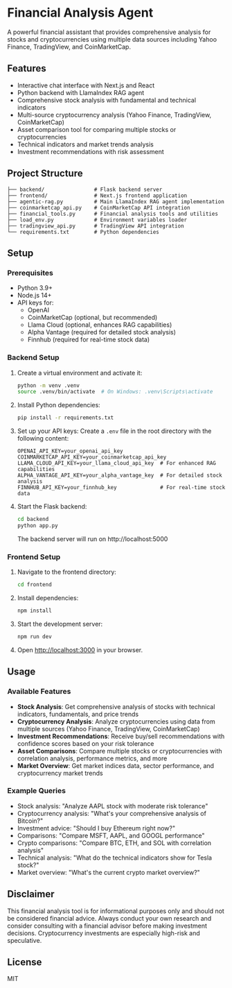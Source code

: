 # Financial Analysis Agent

A powerful financial assistant that provides comprehensive analysis for stocks and cryptocurrencies using multiple data sources including Yahoo Finance, TradingView, and CoinMarketCap.

## Features

- Interactive chat interface with Next.js and React
- Python backend with LlamaIndex RAG agent
- Comprehensive stock analysis with fundamental and technical indicators
- Multi-source cryptocurrency analysis (Yahoo Finance, TradingView, CoinMarketCap)
- Asset comparison tool for comparing multiple stocks or cryptocurrencies
- Technical indicators and market trends analysis
- Investment recommendations with risk assessment

## Project Structure

```
├── backend/                # Flask backend server
├── frontend/               # Next.js frontend application
├── agentic-rag.py          # Main LlamaIndex RAG agent implementation
├── coinmarketcap_api.py    # CoinMarketCap API integration
├── financial_tools.py      # Financial analysis tools and utilities
├── load_env.py             # Environment variables loader
├── tradingview_api.py      # TradingView API integration
└── requirements.txt        # Python dependencies
```

## Setup

### Prerequisites

- Python 3.9+
- Node.js 14+
- API keys for:
  - OpenAI
  - CoinMarketCap (optional, but recommended)
  - Llama Cloud (optional, enhances RAG capabilities)
  - Alpha Vantage (required for detailed stock analysis)
  - Finnhub (required for real-time stock data)

### Backend Setup

1. Create a virtual environment and activate it:
   ```bash
   python -m venv .venv
   source .venv/bin/activate  # On Windows: .venv\Scripts\activate
   ```

2. Install Python dependencies:
   ```bash
   pip install -r requirements.txt
   ```

3. Set up your API keys:
   Create a `.env` file in the root directory with the following content:
   ```
   OPENAI_API_KEY=your_openai_api_key
   COINMARKETCAP_API_KEY=your_coinmarketcap_api_key
   LLAMA_CLOUD_API_KEY=your_llama_cloud_api_key  # For enhanced RAG capabilities
   ALPHA_VANTAGE_API_KEY=your_alpha_vantage_key  # For detailed stock analysis
   FINNHUB_API_KEY=your_finnhub_key              # For real-time stock data
   ```

4. Start the Flask backend:
   ```bash
   cd backend
   python app.py
   ```
   The backend server will run on http://localhost:5000

### Frontend Setup

1. Navigate to the frontend directory:
   ```bash
   cd frontend
   ```

2. Install dependencies:
   ```bash
   npm install
   ```

3. Start the development server:
   ```bash
   npm run dev
   ```

4. Open [http://localhost:3000](http://localhost:3000) in your browser.

## Usage

### Available Features

- **Stock Analysis**: Get comprehensive analysis of stocks with technical indicators, fundamentals, and price trends
- **Cryptocurrency Analysis**: Analyze cryptocurrencies using data from multiple sources (Yahoo Finance, TradingView, CoinMarketCap)
- **Investment Recommendations**: Receive buy/sell recommendations with confidence scores based on your risk tolerance
- **Asset Comparisons**: Compare multiple stocks or cryptocurrencies with correlation analysis, performance metrics, and more
- **Market Overview**: Get market indices data, sector performance, and cryptocurrency market trends

### Example Queries

- Stock analysis: "Analyze AAPL stock with moderate risk tolerance"
- Cryptocurrency analysis: "What's your comprehensive analysis of Bitcoin?"
- Investment advice: "Should I buy Ethereum right now?"
- Comparisons: "Compare MSFT, AAPL, and GOOGL performance"
- Crypto comparisons: "Compare BTC, ETH, and SOL with correlation analysis"
- Technical analysis: "What do the technical indicators show for Tesla stock?"
- Market overview: "What's the current crypto market overview?"

## Disclaimer

This financial analysis tool is for informational purposes only and should not be considered financial advice. Always conduct your own research and consider consulting with a financial advisor before making investment decisions. Cryptocurrency investments are especially high-risk and speculative.

## License

MIT 